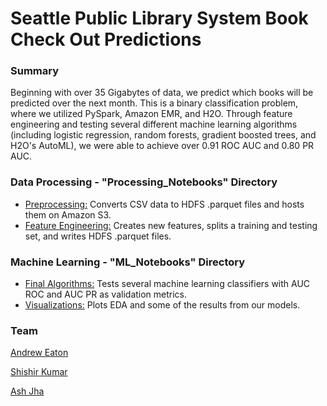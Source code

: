 # Seattle Public Library System Book Check Out Predictions

### Summary
Beginning with over 35 Gigabytes of data, we predict which books will be predicted over the next month. This is a binary classification problem, where we utilized PySpark, Amazon EMR, and H2O. Through feature engineering and testing several different machine learning algorithms (including logistic regression, random forests, gradient boosted trees, and H2O's AutoML), we were able to achieve over 0.91 ROC AUC and 0.80 PR AUC.

### Data Processing - "Processing_Notebooks" Directory
* [Preprocessing:](https://github.com/aweeaton/Checkout-Predictions/blob/master/Processing_Notebooks/Preprocessing.ipynb) Converts CSV data to HDFS .parquet files and hosts them on Amazon S3. 
* [Feature Engineering:](https://github.com/aweeaton/Checkout-Predictions/blob/master/Processing_Notebooks/Feature_Engineering.ipynb) Creates new features, splits a training and testing set, and writes HDFS .parquet files.

### Machine Learning - "ML_Notebooks" Directory
* [Final Algorithms:](https://github.com/aweeaton/Checkout-Predictions/blob/master/ML_Notebooks/Final_Algorithms.ipynb) Tests several machine learning classifiers with AUC ROC and AUC PR as validation metrics. 
* [Visualizations:](https://github.com/aweeaton/Checkout-Predictions/blob/master/ML_Notebooks/Visualizations.ipynb) Plots EDA and some of the results from our models.

### Team
[Andrew Eaton](https://github.com/aweeaton)

[Shishir Kumar](https://github.com/ShishirKumar93)

[Ash Jha](https://github.com/ash-jha)
